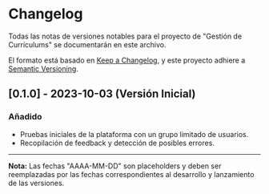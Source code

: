 # Changelog

Todas las notas de versiones notables para el proyecto de "Gestión de Currículums" se documentarán en este archivo.

El formato está basado en [Keep a Changelog](https://keepachangelog.com/en/1.0.0/), y este proyecto adhiere a [Semantic Versioning](https://semver.org/spec/v2.0.0.html).

## [0.1.0] - 2023-10-03 (Versión Inicial)

### Añadido

- Pruebas iniciales de la plataforma con un grupo limitado de usuarios.
- Recopilación de feedback y detección de posibles errores.

---

**Nota:** Las fechas "AAAA-MM-DD" son placeholders y deben ser reemplazadas por las fechas correspondientes al desarrollo y lanzamiento de las versiones.
